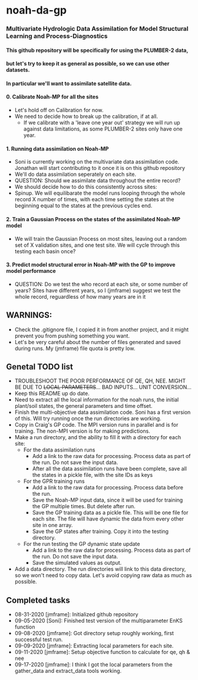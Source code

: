 # noah-da-gp
### Multivariate Hydrologic Data Assimilation for Model Structural Learning and Process-Diagnostics
#### This github repository will be specifically for using the PLUMBER-2 data,
#### but let's try to keep it as general as possible, so we can use other datasets.
#### In particular we'll want to assimilate satellite data.
#### 0. Calibrate Noah-MP for all the sites
* Let's hold off on Calibration for now.
* We need to decide how to break up the calibration, if at all.
    * If we calibrate with a 'leave one year out' strategy we will run up against data limitations, as some PLUMBER-2 sites only have one year.
#### 1. Running data assimilation on Noah-MP
* Soni is currently working on the multivariate data assimilation code. Jonathan will start contributing to it once it is on this github repository
* We'll do data assimilation seperately on each site. 
* QUESTION: Should we assimilate data throughout the entire record?
* We should decide how to do this consistently across sites:
* Spinup. We will equilibarate the model runs looping through the whole record X number of times, with each time setting the states at the beginning equal to the states at the previous cycles end.
#### 2. Train a Gaussian Process on the states of the assimilated Noah-MP model
* We will train the Gaussian Process on most sites, leaving out a random set of X validation sites, and one test site. We will cycle through this testing each basin once?
#### 3. Predict model structural error in Noah-MP with the GP to improve model performance
* QUESTION: Do we test the who record at each site, or some number of years? Sites have different years, so I (jmframe) suggest we test the whole record, reguardless of how many years are in it

## WARNINGS:
* Check the .gitignore file, I copied it in from another project, and it might prevent you from pushing something you want.
* Let's be very careful about the number of files generated and saved during runs. My (jmframe) file quota is pretty low.

## Genetal TODO list
* TROUBLESHOOT THE POOR PERFORMANCE OF QE, QH, NEE. MIGHT BE DUE TO ~~LOCAL PARAMETERS~~... BAD INPUTS... UNIT CONVERSION...
* Keep this README up do date. 
* Need to extract all the local information for the noah runs, the initial plant/soil states, the general parameters and time offset.
* Finish the multi-objective data assimilation code. Soni has a first version of this. Will try running once the run directories are working.
* Copy in Craig's GP code. The MPI version runs in parallel and is for training. The non-MPI version is for making predictions. 
* Make a run directory, and the ability to fill it with a directory for each site:
    * For the data assimilation runs
        * Add a link to the raw data for processing. Process data as part of the run. Do not save the input data.
        * After all the data assimilation runs have been complete, save all the states in a pickle file, with the site IDs as keys
    * For the GPR training runs
        * Add a link to the raw data for processing. Process data before the run. 
        * Save the Noah-MP input data, since it will be used for training the GP multiple times. But delete after run.
        * Save the GP training data as a pickle file. This will be one file for each site. The file will have dynamic the data from every other site in one array.
        * Save the GP states after training. Copy it into the testing directory.
    * For the run testing the GP dynamic state update
        * Add a link to the raw data for processing. Process data as part of the run. Do not save the input data. 
        * Save the simulated values as output.
* Add a data directory. The run directories will link to this data directory, so we won't need to copy data. Let's avoid copying raw data as much as possible. 

## Completed tasks
* 08-31-2020 [jmframe]: Initialized github repository
* 09-05-2020 [Soni]: Finished test version of the multiparameter EnKS function
* 09-08-2020 [jmframe]: Got directory setup roughly working, first successful test run.
* 09-09-2020 [jmframe]: Extracting local parameters for each site. 
* 09-11-2020 [jmframe]: Setup objective function to calculate for qe, qh & nee
* 09-17-2020 [jmframe]: I think I got the local parameters from the gather\_data and extract\_data tools working.
